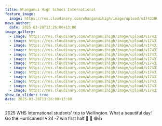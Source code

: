 ```yaml
---
title: Whanganui High School International
feature_image:
  image: https://res.cloudinary.com/whanganuihigh/image/upload/v1743380716/News/int8.jpg
news_author:
  date: 2025-03-28T13:26:00+13:00
image_gallery:
  - image: https://res.cloudinary.com/whanganuihigh/image/upload/v1743380716/News/int10.jpg
  - image: https://res.cloudinary.com/whanganuihigh/image/upload/v1743380715/News/int11.jpg
  - image: https://res.cloudinary.com/whanganuihigh/image/upload/v1743380715/News/int9.jpg
  - image: https://res.cloudinary.com/whanganuihigh/image/upload/v1743380714/News/int12.jpg
  - image: https://res.cloudinary.com/whanganuihigh/image/upload/v1743380718/News/int5.jpg
  - image: https://res.cloudinary.com/whanganuihigh/image/upload/v1743380717/News/int6.jpg
  - image: https://res.cloudinary.com/whanganuihigh/image/upload/v1743380716/News/int7.jpg
  - image: https://res.cloudinary.com/whanganuihigh/image/upload/v1743380713/News/int17.jpg
  - image: https://res.cloudinary.com/whanganuihigh/image/upload/v1743380713/News/int14.jpg
  - image: https://res.cloudinary.com/whanganuihigh/image/upload/v1743380713/News/int13.jpg
  - image: https://res.cloudinary.com/whanganuihigh/image/upload/v1743380713/News/int16.jpg
  - image: https://res.cloudinary.com/whanganuihigh/image/upload/v1743380713/News/int15.jpg
  - image: https://res.cloudinary.com/whanganuihigh/image/upload/v1743380713/News/int.jpg
show_in_slider: true
date: 2025-03-28T13:26:00+13:00
---
```

2025 WHS International students' trip to Wellington. What a beautiful day! Go the Hurricanes!! 🌀  24 -7 win first half 💪 👏 😁👍
